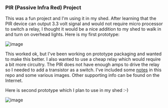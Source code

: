 ### PIR (Passive Infra Red) Project
This was a fun project and I'm using it in my shed. After learning that the PIR device can output 3.3 volt signal and would not require micro processor to switch a relay, I thought it would be a nice addition to my shed to walk in and turn on overhead lights. Here is my first prototype:

![image](https://github.com/weinhouse/home/blob/master/pir/proto_1.png)

This worked ok, but I've been working on prototype packaging and wanted to make this better. I also wanted to use a cheap relay which would require a bit more circuitry. The PIR does not have enough amps to drive the relay so I needed to add a transistor as a switch. I've included some [notes](https://github.com/weinhouse/home/blob/master/pir/NotesAndDocs.pdf) in this repo and some various images. Other supporting info can be found on the Internet.

Here is second prototype which I plan to use in my shed :-)

![image](https://github.com/weinhouse/home/blob/master/pir/proto_and_diagram.png)

